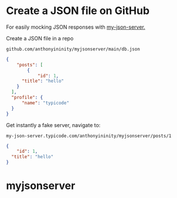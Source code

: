 # Create a JSON file on GitHub

For easily mocking JSON responses with [my-json-server.](https://my-json-server.typicode.com/)

Create a JSON file in a repo
```shell
github.com/anthonyininity/myjsonserver/main/db.json
```

```json
{
    "posts": [
        {
            "id": 1,
      "title": "hello"
    }
  ],
  "profile": {
      "name": "typicode"
  }
}
```

Get instantly a fake server, navigate to:

```
my-json-server.typicode.com/anthonyininity/myjsonserver/posts/1
```

```json
{
    "id": 1,
  "title": "hello"
}
```
# myjsonserver
